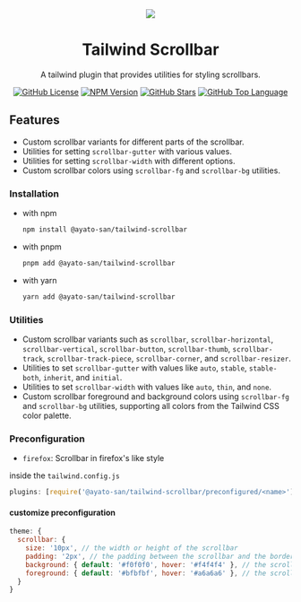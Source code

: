 <div align="center">
  <img src="https://github.com/user-attachments/assets/8cafb40e-4d62-4c38-babe-82e44449496d">
  <h1>Tailwind Scrollbar</h1>
  <p>A tailwind plugin that provides utilities for styling scrollbars.</p>
  <div>
    <a href="https://github.com/Ayato-san/tailwind-scrollbar/blob/main/LICENSE.md"><img alt="GitHub License" src="https://img.shields.io/github/license/Ayato-san/tailwind-scrollbar?style=for-the-badge"></a>
    <a href="#"><img alt="NPM Version" src="https://img.shields.io/github/package-json/version/Ayato-san/tailwind-scrollbar?style=for-the-badge"></a>
    <a href="https://github.com/Ayato-san/tailwind-scrollbar/stargazers"><img alt="GitHub Stars" src="https://img.shields.io/github/stars/Ayato-san/tailwind-scrollbar?style=for-the-badge"></a>
    <a href="#"><img alt="GitHub Top Language" src="https://img.shields.io/github/languages/top/Ayato-san/tailwind-scrollbar?style=for-the-badge"></a>
  </div>
</div>

## Features

- Custom scrollbar variants for different parts of the scrollbar.
- Utilities for setting `scrollbar-gutter` with various values.
- Utilities for setting `scrollbar-width` with different options.
- Custom scrollbar colors using `scrollbar-fg` and `scrollbar-bg` utilities.

### Installation

- with npm
  ```sh
  npm install @ayato-san/tailwind-scrollbar
  ```

- with pnpm
  ```sh
  pnpm add @ayato-san/tailwind-scrollbar
  ```

- with yarn
  ```sh
  yarn add @ayato-san/tailwind-scrollbar
  ```

### Utilities

- Custom scrollbar variants such as `scrollbar`, `scrollbar-horizontal`, `scrollbar-vertical`, `scrollbar-button`, `scrollbar-thumb`, `scrollbar-track`, `scrollbar-track-piece`, `scrollbar-corner`, and `scrollbar-resizer`.
- Utilities to set `scrollbar-gutter` with values like `auto`, `stable`, `stable-both`, `inherit`, and `initial`.
- Utilities to set `scrollbar-width` with values like `auto`, `thin`, and `none`.
- Custom scrollbar foreground and background colors using `scrollbar-fg` and `scrollbar-bg` utilities, supporting all colors from the Tailwind CSS color palette.

### Preconfiguration

- `firefox`: Scrollbar in firefox's like style

inside the `tailwind.config.js`

```js
plugins: [require('@ayato-san/tailwind-scrollbar/preconfigured/<name>')]
```

#### customize preconfiguration

```js
theme: {
  scrollbar: {
    size: '10px', // the width or height of the scrollbar
    padding: '2px', // the padding between the scrollbar and the border
    background: { default: '#f0f0f0', hover: '#f4f4f4' }, // the scrollbar tack color
    foreground: { default: '#bfbfbf', hover: '#a6a6a6' }, // the scrollbar thumb color
  }
}
```

